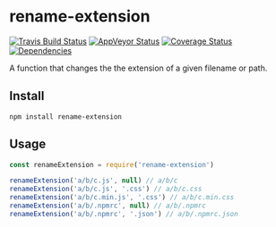 # rename-extension

[![Travis Build Status](https://travis-ci.org/electerious/rename-extension.svg?branch=master)](https://travis-ci.org/electerious/rename-extension) [![AppVeyor Status](https://ci.appveyor.com/api/projects/status/96vdtdgts1i2gv30?svg=true)](https://ci.appveyor.com/project/electerious/rename-extension) [![Coverage Status](https://coveralls.io/repos/github/electerious/rename-extension/badge.svg?branch=master)](https://coveralls.io/github/electerious/rename-extension?branch=master) [![Dependencies](https://david-dm.org/electerious/rename-extension.svg)](https://david-dm.org/electerious/rename-extension#info=dependencies)

A function that changes the the extension of a given filename or path.

## Install

```
npm install rename-extension
```

## Usage

```js
const renameExtension = require('rename-extension')

renameExtension('a/b/c.js', null) // a/b/c
renameExtension('a/b/c.js', '.css') // a/b/c.css
renameExtension('a/b/c.min.js', '.css') // a/b/c.min.css
renameExtension('a/b/.npmrc', null) // a/b/.npmrc
renameExtension('a/b/.npmrc', '.json') // a/b/.npmrc.json
```